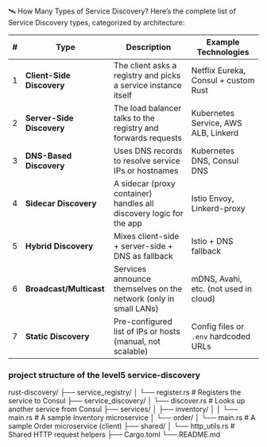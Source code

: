 🛰️ How Many Types of Service Discovery?
Here’s the complete list of Service Discovery types, categorized by architecture:

| # | Type                      | Description                                                         | Example Technologies                  |
| - | ------------------------- | ------------------------------------------------------------------- | ------------------------------------- |
| 1 | **Client-Side Discovery** | The client asks a registry and picks a service instance itself      | Netflix Eureka, Consul + custom Rust  |
| 2 | **Server-Side Discovery** | The load balancer talks to the registry and forwards requests       | Kubernetes Service, AWS ALB, Linkerd  |
| 3 | **DNS-Based Discovery**   | Uses DNS records to resolve service IPs or hostnames                | Kubernetes DNS, Consul DNS            |
| 4 | **Sidecar Discovery**     | A sidecar (proxy container) handles all discovery logic for the app | Istio Envoy, Linkerd-proxy            |
| 5 | **Hybrid Discovery**      | Mixes client-side + server-side + DNS as fallback                   | Istio + DNS fallback                  |
| 6 | **Broadcast/Multicast**   | Services announce themselves on the network (only in small LANs)    | mDNS, Avahi, etc. (not used in cloud) |
| 7 | **Static Discovery**      | Pre-configured list of IPs or hosts (manual, not scalable)          | Config files or `.env` hardcoded URLs |

### project structure of the level5 service-discovery

rust-discovery/
├── service_registry/
│   └── register.rs           # Registers the service to Consul
├── service_discovery/
│   └── discover.rs           # Looks up another service from Consul
├── services/
│   ├── inventory/
│   │   └── main.rs           # A sample Inventory microservice
│   └── order/
│       └── main.rs           # A sample Order microservice (client)
├── shared/
│   └── http_utils.rs         # Shared HTTP request helpers
├── Cargo.toml
└── README.md
